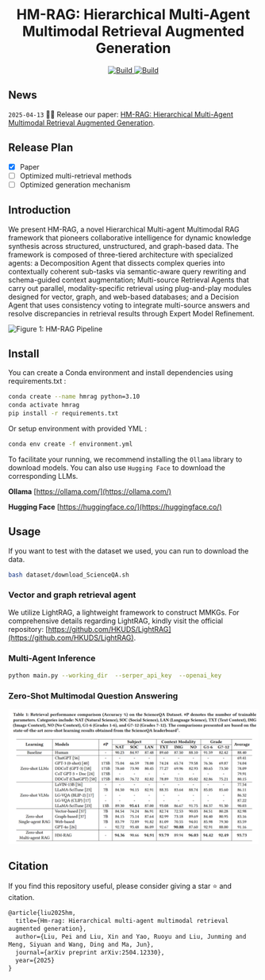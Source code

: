 <h1 align="center">HM-RAG: Hierarchical Multi-Agent Multimodal Retrieval Augmented Generation</h1>

<p align="center">
    <a href="https://arxiv.org/abs/2504.12330">
        <img alt="Build" src="http://img.shields.io/badge/cs.CV-arXiv%3A2503.12972-B31B1B.svg">
    </a>
    <a href="https://github.com/ocean-luna/HMRAG">
        <img alt="Build" src="https://img.shields.io/badge/Github-Code-blue">
    </a>
</p>

## News
```2025-04-13``` 🎉🎉 Release our paper: [HM-RAG: Hierarchical Multi-Agent Multimodal Retrieval Augmented Generation](https://arxiv.org/abs/2504.12330).

## Release Plan
- [x] Paper
- [ ] Optimized multi-retrieval methods
- [ ] Optimized generation mechanism

## Introduction
We present HM-RAG, a novel Hierarchical Multi-agent Multimodal RAG framework that pioneers collaborative intelligence for dynamic knowledge synthesis across structured, unstructured, and graph-based data. The framework is composed of three-tiered architecture with specialized agents: a Decomposition Agent that dissects complex queries into contextually coherent sub-tasks via semantic-aware query rewriting and schema-guided context augmentation; Multi-source Retrieval Agents that carry out parallel, modality-specific retrieval using plug-and-play modules designed for vector, graph, and web-based databases; and a Decision Agent that uses consistency voting to integrate multi-source answers and resolve discrepancies in retrieval results through Expert Model Refinement.

![Figure 1: HM-RAG Pipeline](figures/pipeline.jpg)

## Install

You can create a Conda environment and install dependencies using requirements.txt :
```bash
conda create --name hmrag python=3.10
conda activate hmrag
pip install -r requirements.txt
```
Or setup environment with provided YML :
```bash
conda env create -f environment.yml
```

To facilitate your running, we recommend installing the `Ollama` library to download models. You can also use `Hugging Face` to download the corresponding LLMs.

**Ollama**  [https://ollama.com/](https://ollama.com/)

**Hugging Face**  [https://huggingface.co/](https://huggingface.co/)

## Usage
If you want to test with the dataset we used, you can run to download the data.
```bash
bash dataset/download_ScienceQA.sh
```

### Vector and graph retrieval agent
We utilize LightRAG, a lightweight framework to construct MMKGs. For comprehensive details regarding LightRAG, kindly visit the official repository: [https://github.com/HKUDS/LightRAG](https://github.com/HKUDS/LightRAG).

### Multi-Agent Inference
```bash
python main.py --working_dir  --serper_api_key  --openai_key
```


### Zero-Shot Multimodal Question Answering

<img src="figures/ScienceQA.png" width="800">

## Citation
If you find this repository useful, please consider giving a star ⭐ and citation.
```
@article{liu2025hm,
  title={Hm-rag: Hierarchical multi-agent multimodal retrieval augmented generation},
  author={Liu, Pei and Liu, Xin and Yao, Ruoyu and Liu, Junming and Meng, Siyuan and Wang, Ding and Ma, Jun},
  journal={arXiv preprint arXiv:2504.12330},
  year={2025}
}
```